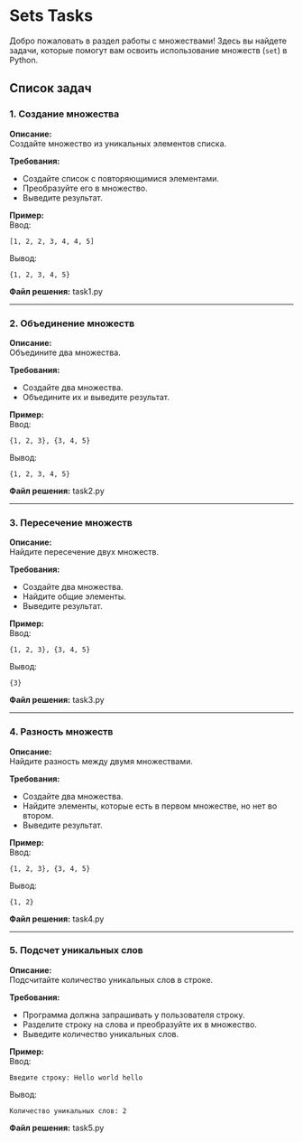 # Sets Tasks

Добро пожаловать в раздел работы с множествами! Здесь вы найдете задачи, которые помогут вам освоить использование множеств (`set`) в Python.

## Список задач

### 1. Создание множества
**Описание:**  
Создайте множество из уникальных элементов списка.  

**Требования:**  
- Создайте список с повторяющимися элементами.
- Преобразуйте его в множество.
- Выведите результат.

**Пример:**  
Ввод:  
~~~
[1, 2, 2, 3, 4, 4, 5]
~~~
Вывод:  
~~~
{1, 2, 3, 4, 5}
~~~

**Файл решения:** task1.py

---

### 2. Объединение множеств
**Описание:**  
Объедините два множества.  

**Требования:**  
- Создайте два множества.
- Объедините их и выведите результат.

**Пример:**  
Ввод:  
~~~
{1, 2, 3}, {3, 4, 5}
~~~
Вывод:  
~~~
{1, 2, 3, 4, 5}
~~~

**Файл решения:** task2.py

---

### 3. Пересечение множеств
**Описание:**  
Найдите пересечение двух множеств.  

**Требования:**  
- Создайте два множества.
- Найдите общие элементы.
- Выведите результат.

**Пример:**  
Ввод:  
~~~
{1, 2, 3}, {3, 4, 5}
~~~
Вывод:  
~~~
{3}
~~~

**Файл решения:** task3.py

---

### 4. Разность множеств
**Описание:**  
Найдите разность между двумя множествами.  

**Требования:**  
- Создайте два множества.
- Найдите элементы, которые есть в первом множестве, но нет во втором.
- Выведите результат.

**Пример:**  
Ввод:  
~~~
{1, 2, 3}, {3, 4, 5}
~~~
Вывод:  
~~~
{1, 2}
~~~

**Файл решения:** task4.py

---

### 5. Подсчет уникальных слов
**Описание:**  
Подсчитайте количество уникальных слов в строке.  

**Требования:**  
- Программа должна запрашивать у пользователя строку.
- Разделите строку на слова и преобразуйте их в множество.
- Выведите количество уникальных слов.

**Пример:**  
Ввод:  
~~~
Введите строку: Hello world hello
~~~
Вывод:  
~~~
Количество уникальных слов: 2
~~~

**Файл решения:** task5.py